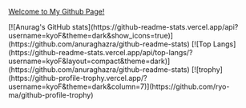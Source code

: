 <a href="https://github.com/kyoF">Welcome to My Github Page!</a>
<p align="left">
  [![Anurag's GitHub stats](https://github-readme-stats.vercel.app/api?username=kyoF&theme=dark&show_icons=true)](https://github.com/anuraghazra/github-readme-stats)
  [![Top Langs](https://github-readme-stats.vercel.app/api/top-langs/?username=kyoF&layout=compact&theme=dark)](https://github.com/anuraghazra/github-readme-stats)
  [![trophy](https://github-profile-trophy.vercel.app/?username=kyoF&theme=dark&column=7)](https://github.com/ryo-ma/github-profile-trophy)
</p>
